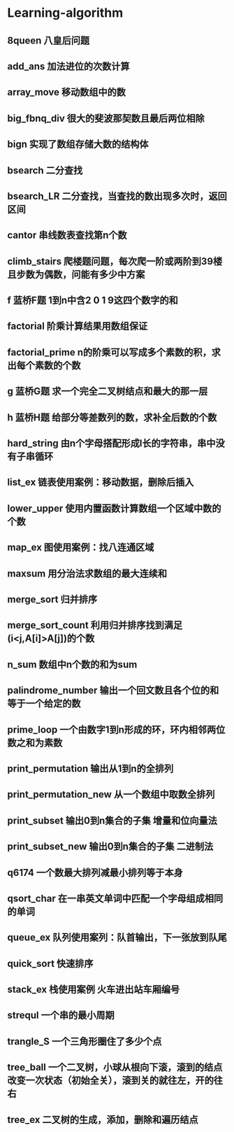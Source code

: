 # Learning-algorithm

## 8queen 八皇后问题

## add_ans 加法进位的次数计算

## array_move 移动数组中的数

## big_fbnq_div 很大的斐波那契数且最后两位相除

## bign 实现了数组存储大数的结构体

## bsearch 二分查找

## bsearch_LR 二分查找，当查找的数出现多次时，返回区间

## cantor 串线数表查找第n个数

## climb_stairs 爬楼题问题，每次爬一阶或两阶到39楼且步数为偶数，问能有多少中方案

## f 蓝桥F题 1到n中含2 0 1 9这四个数字的和

## factorial 阶乘计算结果用数组保证

## factorial_prime n的阶乘可以写成多个素数的积，求出每个素数的个数

## g 蓝桥G题 求一个完全二叉树结点和最大的那一层

## h 蓝桥H题 给部分等差数列的数，求补全后数的个数

## hard_string 由n个字母搭配形成l长的字符串，串中没有子串循环

## list_ex 链表使用案例：移动数据，删除后插入

## lower_upper 使用内置函数计算数组一个区域中数的个数

## map_ex 图使用案例：找八连通区域

## maxsum 用分治法求数组的最大连续和

## merge_sort 归并排序

## merge_sort_count 利用归并排序找到满足(i<j,A[i]>A[j])的个数

## n_sum 数组中n个数的和为sum

## palindrome_number 输出一个回文数且各个位的和等于一个给定的数

## prime_loop 一个由数字1到n形成的环，环内相邻两位数之和为素数

## print_permutation 输出从1到n的全排列

## print_permutation_new 从一个数组中取数全排列

## print_subset 输出0到n集合的子集 增量和位向量法

## print_subset_new 输出0到n集合的子集 二进制法

## q6174 一个数最大排列减最小排列等于本身

## qsort_char 在一串英文单词中匹配一个字母组成相同的单词

## queue_ex 队列使用案列：队首输出，下一张放到队尾

## quick_sort 快速排序

## stack_ex 栈使用案例 火车进出站车厢编号

## strequl 一个串的最小周期

## trangle_S 一个三角形圈住了多少个点

## tree_ball 一个二叉树，小球从根向下滚，滚到的结点改变一次状态（初始全关），滚到关的就往左，开的往右

## tree_ex  二叉树的生成，添加，删除和遍历结点

